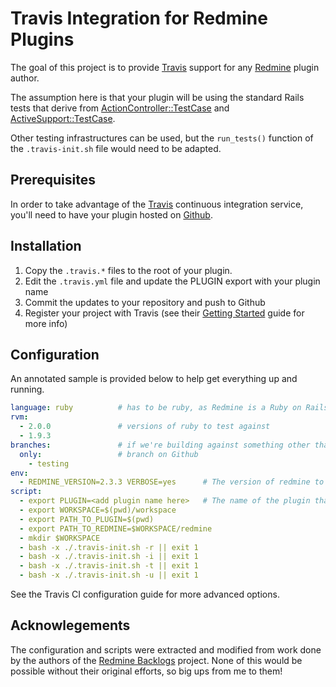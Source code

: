 # Travis Integration for Redmine Plugins

The goal of this project is to provide [Travis](https://travis-ci.org) support for any [Redmine](http://www.redmine.org) plugin author.

The assumption here is that your plugin will be using the standard Rails tests that derive from [ActionController::TestCase](http://api.rubyonrails.org/classes/ActionController/TestCase.html) and [ActiveSupport::TestCase](http://api.rubyonrails.org/classes/ActiveSupport/TestCase.html).

Other testing infrastructures can be used, but the ``run_tests()`` function of the ``.travis-init.sh`` file would need to be adapted.

## Prerequisites

In order to take advantage of the [Travis](https://travis-ci.org) continuous integration service, you'll need to have your plugin hosted on [Github](https://github.com).

## Installation

1. Copy the ``.travis.*`` files to the root of your plugin.
2. Edit the ``.travis.yml`` file and update the PLUGIN export with your plugin name
3. Commit the updates to your repository and push to Github
4. Register your project with Travis (see their [Getting Started](http://about.travis-ci.org/docs/user/getting-started/) guide for more info)

## Configuration

An annotated sample is provided below to help get everything up and running.

``` yml
language: ruby          # has to be ruby, as Redmine is a Ruby on Rails application ;)
rvm:
  - 2.0.0               # versions of ruby to test against
  - 1.9.3
branches:               # if we're building against something other than the master
  only:                 # branch on Github
    - testing
env:
  - REDMINE_VERSION=2.3.3 VERBOSE=yes      # The version of redmine to use when testing
script:
  - export PLUGIN=<add plugin name here>   # The name of the plugin that we're testing
  - export WORKSPACE=$(pwd)/workspace
  - export PATH_TO_PLUGIN=$(pwd)
  - export PATH_TO_REDMINE=$WORKSPACE/redmine
  - mkdir $WORKSPACE
  - bash -x ./.travis-init.sh -r || exit 1
  - bash -x ./.travis-init.sh -i || exit 1
  - bash -x ./.travis-init.sh -t || exit 1
  - bash -x ./.travis-init.sh -u || exit 1
```

See the Travis CI configuration guide for more advanced options.


## Acknowlegements

The configuration and scripts were extracted and modified from work done by the authors of the [Redmine Backlogs](https://github.com/backlogs/redmine_backlogs) project. None of this would be possible without their original efforts, so big ups from me to them!